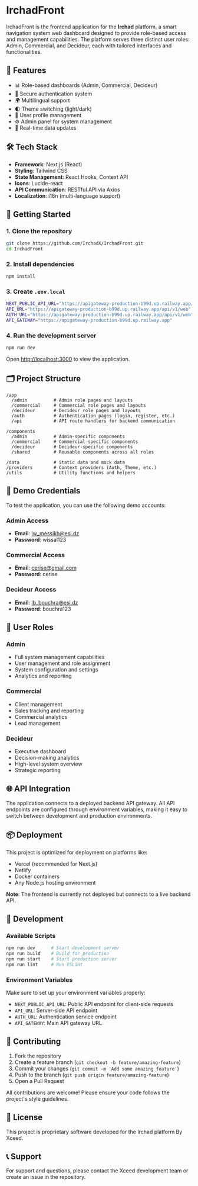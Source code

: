 # IrchadFront

IrchadFront is the frontend application for the **Irchad** platform, a smart navigation system web dashboard designed to provide role-based access and management capabilities. The platform serves three distinct user roles: Admin, Commercial, and Decideur, each with tailored interfaces and functionalities.

## 🚀 Features

- 📊 Role-based dashboards (Admin, Commercial, Decideur)
- 🔐 Secure authentication system
- 🌍 Multilingual support
- 🌓 Theme switching (light/dark)
- 👤 User profile management
- ⚙️ Admin panel for system management
- 🔄 Real-time data updates

## 🛠️ Tech Stack

- **Framework**: Next.js (React)
- **Styling**: Tailwind CSS
- **State Management**: React Hooks, Context API
- **Icons**: Lucide-react
- **API Communication**: RESTful API via Axios
- **Localization**: i18n (multi-language support)

## 🧪 Getting Started

### 1. Clone the repository
```bash
git clone https://github.com/IrchadX/IrchadFront.git
cd IrchadFront
```

### 2. Install dependencies
```bash
npm install
```

### 3. Create `.env.local`
```bash
NEXT_PUBLIC_API_URL="https://apigateway-production-b99d.up.railway.app/api/v1/web"
API_URL="https://apigateway-production-b99d.up.railway.app/api/v1/web"
AUTH_URL="https://apigateway-production-b99d.up.railway.app/api/v1/web"
API_GATEWAY="https://apigateway-production-b99d.up.railway.app"
```

### 4. Run the development server
```bash
npm run dev
```

Open [http://localhost:3000](http://localhost:3000) to view the application.

## 🗂️ Project Structure

```
/app
  /admin          # Admin role pages and layouts
  /commercial     # Commercial role pages and layouts
  /decideur       # Decideur role pages and layouts
  /auth           # Authentication pages (login, register, etc.)
  /api            # API route handlers for backend communication

/components
  /admin          # Admin-specific components
  /commercial     # Commercial-specific components
  /decideur       # Decideur-specific components
  /shared         # Reusable components across all roles

/data             # Static data and mock data
/providers        # Context providers (Auth, Theme, etc.)
/utils            # Utility functions and helpers
```

## 🔑 Demo Credentials

To test the application, you can use the following demo accounts:

### Admin Access
- **Email**: lw_messikh@esi.dz
- **Password**: wissal123

### Commercial Access
- **Email**: cerise@gmail.com
- **Password**: cerise

### Decideur Access
- **Email**: lb_bouchra@esi.dz
- **Password**: bouchra123

## 🎯 User Roles

### Admin
- Full system management capabilities
- User management and role assignment
- System configuration and settings
- Analytics and reporting

### Commercial
- Client management
- Sales tracking and reporting
- Commercial analytics
- Lead management

### Decideur
- Executive dashboard
- Decision-making analytics
- High-level system overview
- Strategic reporting

## 🌐 API Integration

The application connects to a deployed backend API gateway. All API endpoints are configured through environment variables, making it easy to switch between development and production environments.

## 📦 Deployment

This project is optimized for deployment on platforms like:
- Vercel (recommended for Next.js)
- Netlify
- Docker containers
- Any Node.js hosting environment

**Note**: The frontend is currently not deployed but connects to a live backend API.

## 🔧 Development

### Available Scripts

```bash
npm run dev      # Start development server
npm run build    # Build for production
npm run start    # Start production server
npm run lint     # Run ESLint
```

### Environment Variables

Make sure to set up your environment variables properly:
- `NEXT_PUBLIC_API_URL`: Public API endpoint for client-side requests
- `API_URL`: Server-side API endpoint
- `AUTH_URL`: Authentication service endpoint
- `API_GATEWAY`: Main API gateway URL

## 🤝 Contributing

1. Fork the repository
2. Create a feature branch (`git checkout -b feature/amazing-feature`)
3. Commit your changes (`git commit -m 'Add some amazing feature'`)
4. Push to the branch (`git push origin feature/amazing-feature`)
5. Open a Pull Request

All contributions are welcome! Please ensure your code follows the project's style guidelines.

## 📄 License

This project is proprietary software developed for the Irchad platform By Xceed.

## 📞 Support

For support and questions, please contact the Xceed development team or create an issue in the repository.
